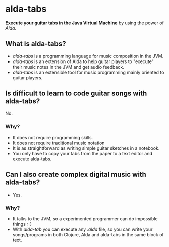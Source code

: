 # alda-tabs

**Execute your guitar tabs in the Java Virtual Machine** by using the power of *Alda*.

## What is alda-tabs?

* *alda-tabs* is a programming language for music composition in the JVM.
* *alda-tabs* is an extension of Alda to help guitar players to "execute" their music notes in the JVM and get audio feedback.
* *alda-tabs* is an extensible tool for music programming mainly oriented to guitar players.


## Is difficult to learn to code guitar songs with alda-tabs?

No.

### Why?

* It does not require programming skills.
* It does not require traditional music notation
* It is as straightforward as writing simple guitar sketches in a notebook.
* You only have to copy your tabs from the paper to a text editor and execute alda-tabs.


## Can I also create complex digital music with alda-tabs?

* Yes.

### Why?

* It talks to the JVM, so a experimented programmer can do impossible things :-)
* With *alda-tab* you can execute any *.alda* file, so you can write your songs/programs in both Clojure, Alda and alda-tabs in the same block of text.

